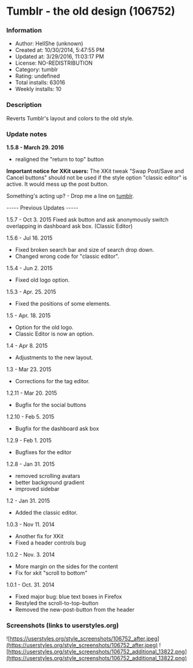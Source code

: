 # Tumblr - the old design (106752)

### Information
- Author: HellShe (unknown)
- Created at: 10/30/2014, 5:47:55 PM
- Updated at: 3/29/2016, 11:03:17 PM
- License: NO-REDISTRIBUTION
- Category: tumblr
- Rating: undefined
- Total installs: 63016
- Weekly installs: 10


### Description
Reverts Tumblr's layout and colors to the old style.

### Update notes
<b>1.5.8 - March 29. 2016</b>

+ realigned the "return to top" button


<b>Important notice for XKit users:</b>
The XKit tweak "Swap Post/Save and Cancel buttons" should not be used if the style option "classic editor" is active.
It would mess up the post button.


Something's acting up? - Drop me a line on <a href="http://hellshe.tumblr.com/ask">tumblr</a>.


----- Previous Updates -----

1.5.7 - Oct 3. 2015
Fixed ask button and ask anonymously switch overlapping in dashboard ask box. (Classic Editor)

1.5.6 - Jul 16. 2015
+ Fixed broken search bar and size of search drop down.
+ Changed wrong code for "classic editor".

1.5.4 - Jun 2. 2015
+ Fixed old logo option.

1.5.3 - Apr. 25. 2015
+ Fixed the positions of some elements.

1.5 - Apr. 18. 2015
+ Option for the old logo.
+ Classic Editor is now an option.

1.4 - Apr 8. 2015
+ Adjustments to the new layout.

1.3 - Mar 23. 2015
+ Corrections for the tag editor.

1.2.11 - Mar 20. 2015
+ Bugfix for the social buttons

1.2.10 - Feb 5. 2015
+ Bugfix for the dashboard ask box

1.2.9 - Feb 1. 2015
+ Bugfixes for the editor

1.2.8 - Jan 31. 2015
+ removed scrolling avatars
+ better background gradient
+ improved sidebar

1.2 - Jan 31. 2015
+ Added the classic editor.

1.0.3 - Nov 11. 2014
+ Another fix for XKit
+ Fixed a header controls bug

1.0.2 - Nov. 3. 2014
+ More margin on the sides for the content
+ Fix for xkit "scroll to bottom"

1.0.1 - Oct. 31. 2014
+ Fixed major bug:  blue text boxes in Firefox
+ Restyled the scroll-to-top-button
+ Removed the new-post-button from the header

### Screenshots (links to userstyles.org)
![https://userstyles.org/style_screenshots/106752_after.jpeg](https://userstyles.org/style_screenshots/106752_after.jpeg)
![https://userstyles.org/style_screenshots/106752_additional_13822.png](https://userstyles.org/style_screenshots/106752_additional_13822.png)

